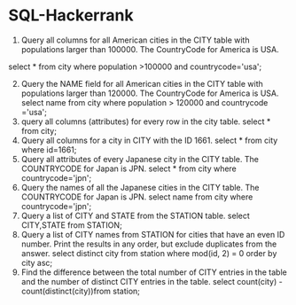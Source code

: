 # SQL-Hackerrank
1. Query all columns for all American cities in the CITY table with populations larger than 100000. The CountryCode for America is USA.

select * 
from city 
where population >100000 and countrycode='usa';

2. Query the NAME field for all American cities in the CITY table with populations larger than 120000. The CountryCode for America is USA.
 select name
from city 
where population > 120000 and countrycode ='usa';
3. query all columns (attributes) for every row in the city table.
select * 
from city;
4. Query all columns for a city in CITY with the ID 1661.
select * 
from city
where id=1661;
5. Query all attributes of every Japanese city in the CITY table. The COUNTRYCODE for Japan is JPN.
 select *
from city
where 
 countrycode='jpn';
6. Query the names of all the Japanese cities in the CITY table. The COUNTRYCODE for Japan is JPN.
select name
from city
where countrycode='jpn';
7. Query a list of CITY and STATE from the STATION table.
select CITY,STATE
from STATION;
8. Query a list of CITY names from STATION for cities that have an even ID number. Print the results in any order, but exclude duplicates from the answer.
select distinct city
from station
where mod(id, 2) = 0 order by city asc;
9. Find the difference between the total number of CITY entries in the table and the number of distinct CITY entries in the table.
select count(city) - count(distinct(city))from station;




